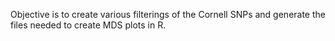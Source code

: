 Objective is to create various filterings of the Cornell SNPs and generate the files needed to create MDS plots in R.
